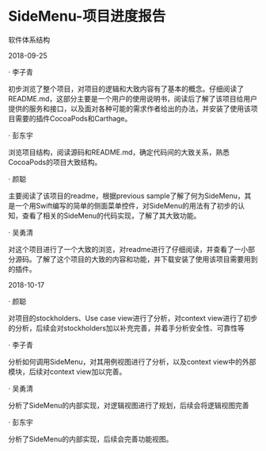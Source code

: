 # SideMenu-项目进度报告
软件体系结构

2018-09-25

· 李子青

初步浏览了整个项目，对项目的逻辑和大致内容有了基本的概念。仔细阅读了README.md，这部分主要是一个用户的使用说明书，阅读后了解了该项目给用户提供的服务和接口，以及面对各种可能的需求作者给出的办法，并安装了使用该项目需要的插件CocoaPods和Carthage。

· 彭东宇

浏览项目结构，阅读源码和README.md，确定代码间的大致关系，熟悉CocoaPods的项目大致结构。


· 颜聪

主要阅读了该项目的readme，根据previous sample了解了何为SideMenu，其是一个用Swift编写的简单的侧面菜单控件，对SideMenu的用法有了初步的认知，查看了相关的SideMenu的代码实现，了解了其大致功能。

· 吴勇清

对这个项目进行了一个大致的浏览，对readme进行了仔细阅读，并查看了一小部分源码。了解了这个项目的大致的内容和功能，并下载安装了使用该项目需要用到的插件。




2018-10-17

· 颜聪

对项目的stockholders、Use case view进行了分析，对context view进行了初步的分析，后续会对stockholders加以补充完善，并着手分析安全性、可靠性等

· 李子青

分析如何调用SideMenu，对其用例视图进行了分析，以及context view中的外部模块，后续对context view加以完善。

· 吴勇清

分析了SideMenu的内部实现，对逻辑视图进行了规划，后续会将逻辑视图完善

· 彭东宇

分析了SideMenu的内部实现，后续会完善功能视图。



